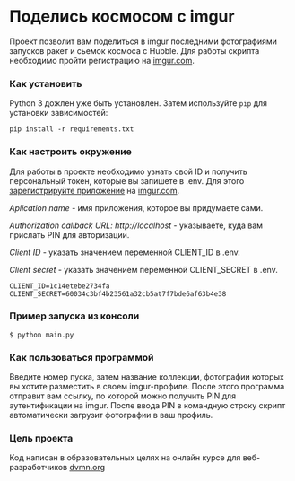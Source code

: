 # Поделись космосом с imgur
Проект позволит вам поделиться в imgur последними фотографиями запусков ракет и сьемок космоса с Hubble. Для работы скрипта необходимо пройти регистрацию на [imgur.com](https://imgur.com/).
### Как установить
Python 3 дожлен уже быть установлен. Затем используйте `pip` для установки зависимостей:
```
pip install -r requirements.txt
```
### Как настроить окружение
Для работы в проекте необходимо узнать свой ID и получить персональный токен, которые вы запишете в .env. Для этого [зарегистрируйте приложение](https://api.imgur.com/oauth2/addclient) на [imgur.com](https://imgur.com/). 

*Aplication name* - имя приложения, которое вы придумаете сами.

*Authorization callback URL: http://localhost* - указываете, куда вам прислать PIN для авторизации.

*Client ID* - указать значением переменной CLIENT_ID в .env.

*Client secret* - указать значением переменной CLIENT_SECRET в .env.
```
CLIENT_ID=1c14etebe2734fa 
CLIENT_SECRET=60034c3bf4b23561a32cb5at7f7bde6af63b4e38
```
### Пример запуска из консоли
```
$ python main.py
```
### Как пользоваться программой
Введите номер пуска, затем название коллекции, фотографии которых вы хотите разместить в своем imgur-профиле. После этого программа отправит вам ссылку, по которой можно получить PIN для аутентификации на imgur. После ввода PIN в командную строку скрипт автоматически загрузит фотографии в ваш профиль.
### Цель проекта
Код написан в образовательных целях на онлайн курсе для веб-разработчиков [dvmn.org](https://dvmn.org/)